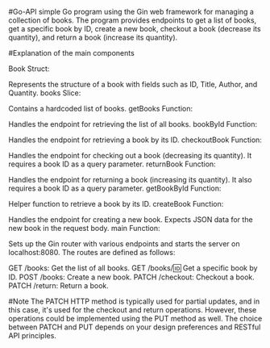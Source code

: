 #Go-API
simple Go program using the Gin web framework for managing a collection of books. The program provides endpoints to get a list of books, get a specific book by ID, create a new book, checkout a book (decrease its quantity), and return a book (increase its quantity).

#Explanation of the main components

Book Struct:

Represents the structure of a book with fields such as ID, Title, Author, and Quantity.
books Slice:

Contains a hardcoded list of books.
getBooks Function:

Handles the endpoint for retrieving the list of all books.
bookById Function:

Handles the endpoint for retrieving a book by its ID.
checkoutBook Function:

Handles the endpoint for checking out a book (decreasing its quantity). It requires a book ID as a query parameter.
returnBook Function:

Handles the endpoint for returning a book (increasing its quantity). It also requires a book ID as a query parameter.
getBookById Function:

Helper function to retrieve a book by its ID.
createBook Function:

Handles the endpoint for creating a new book. Expects JSON data for the new book in the request body.
main Function:

Sets up the Gin router with various endpoints and starts the server on localhost:8080.
The routes are defined as follows:

GET /books: Get the list of all books.
GET /books/:id: Get a specific book by ID.
POST /books: Create a new book.
PATCH /checkout: Checkout a book.
PATCH /return: Return a book.

#Note
 The PATCH HTTP method is typically used for partial updates, and in this case, it's used for the checkout and return operations. However, these operations could be implemented using the PUT method as well. The choice between PATCH and PUT depends on your design preferences and RESTful API principles.
